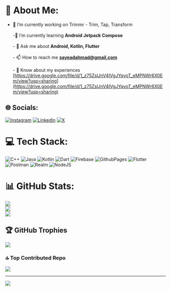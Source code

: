 # 💫 About Me:
- 🔭 I’m currently working on Trimmr - Trim, Tap, Transform<br><br>-🌱 I’m currently learning **Android Jetpack Compose**<br><br>- 💬 Ask me about **Android, Kotlin, Flutter**<br><br>- 📫 How to reach me **sayeadahmad@gmail.com**<br><br>- 📄 Know about my experiences [https://drive.google.com/file/d/1_z75ZslJnV4IVgJYqvoT_eMPNWr6X0Em/view?usp=sharing](https://drive.google.com/file/d/1_z75ZslJnV4IVgJYqvoT_eMPNWr6X0Em/view?usp=sharing)


## 🌐 Socials:
[![Instagram](https://img.shields.io/badge/Instagram-%23E4405F.svg?logo=Instagram&logoColor=white)](https://instagram.com/syedahmad__) [![LinkedIn](https://img.shields.io/badge/LinkedIn-%230077B5.svg?logo=linkedin&logoColor=white)](https://linkedin.com/in/syed-aayat-ahmad) [![X](https://img.shields.io/badge/X-black.svg?logo=X&logoColor=white)](https://x.com/syedahmad32) 

# 💻 Tech Stack:
![C++](https://img.shields.io/badge/c++-%2300599C.svg?style=for-the-badge&logo=c%2B%2B&logoColor=white) ![Java](https://img.shields.io/badge/java-%23ED8B00.svg?style=for-the-badge&logo=openjdk&logoColor=white) ![Kotlin](https://img.shields.io/badge/kotlin-%237F52FF.svg?style=for-the-badge&logo=kotlin&logoColor=white) ![Dart](https://img.shields.io/badge/dart-%230175C2.svg?style=for-the-badge&logo=dart&logoColor=white) ![Firebase](https://img.shields.io/badge/firebase-%23039BE5.svg?style=for-the-badge&logo=firebase) ![GithubPages](https://img.shields.io/badge/github%20pages-121013?style=for-the-badge&logo=github&logoColor=white) ![Flutter](https://img.shields.io/badge/Flutter-%2302569B.svg?style=for-the-badge&logo=Flutter&logoColor=white) ![Postman](https://img.shields.io/badge/Postman-FF6C37?style=for-the-badge&logo=postman&logoColor=white) ![Realm](https://img.shields.io/badge/Realm-39477F?style=for-the-badge&logo=realm&logoColor=white) ![NodeJS](https://img.shields.io/badge/node.js-6DA55F?style=for-the-badge&logo=node.js&logoColor=white)
# 📊 GitHub Stats:
![](https://github-readme-stats.vercel.app/api?username=syedahmad-1&theme=gotham&hide_border=false&include_all_commits=false&count_private=true)<br/>
![](https://github-readme-streak-stats.herokuapp.com/?user=syedahmad-1&theme=gotham&hide_border=false)<br/>
![](https://github-readme-stats.vercel.app/api/top-langs/?username=syedahmad-1&theme=gotham&hide_border=false&include_all_commits=false&count_private=true&layout=compact)

## 🏆 GitHub Trophies
![](https://github-profile-trophy.vercel.app/?username=syedahmad-1&theme=radical&no-frame=false&no-bg=true&margin-w=4)

### 🔝 Top Contributed Repo
![](https://github-contributor-stats.vercel.app/api?username=syedahmad-1&limit=5&theme=tokyonight&combine_all_yearly_contributions=true)

---
[![](https://visitcount.itsvg.in/api?id=syedahmad-1&icon=0&color=0)](https://visitcount.itsvg.in)

<!-- Proudly created with GPRM ( https://gprm.itsvg.in ) -->
